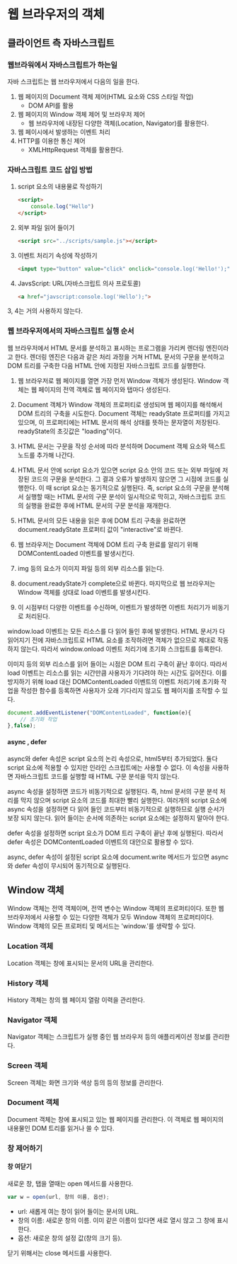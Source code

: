# 웹 브라우저의 객체

## 클라이언트 측 자바스크립트

### 웹브라워에서 자바스크립트가 하는일

자바 스크립트는 웹 브라우저에서 다음의 일을 한다. 

1. 웹 페이지의 Document 객체 제어(HTML 요소와 CSS 스타일 작업)
    - DOM API를 활용
2. 웹 페이지의 Window 객체 제어 및 브라우저 제어
    - 웹 브라우저에  내장된 다양한 객체(Location, Navigator)를 활용한다.
3. 웹 페이시에서 발생하는 이벤트 처리
4. HTTP를 이용한 통신 제어
    - XMLHttpRequest 객체를 활용한다.

### 자바스크립트 코드 삽입 방법

1. script 요소의 내용물로 작성하기
    ```html
    <script>
        console.log("Hello")
    </script>
    ```
2. 외부 파일 읽어 들이기
    ```html
    <script src="../scripts/sample.js"></script>
    ```
3. 이벤트 처리기 속성에 작성하기
    ```html
    <input type="button" value="click" onclick="console.log('Hello!');">
    ```
4. JavsScript: URL(자바스크립트 의사 프로토콜)
    ```html
    <a href="javscript:console.log('Hello');">
    ```

3, 4는 거의 사용하지 않는다.

### 웹 브라우저에서의 자바스크립트 실행 순서

웹 브라우저에서 HTML 문서를 분석하고 표시하는 프로그램을 가리켜 렌더링 엔진이라고 한다. 렌더링 엔진은 다음과 같은 처리 과정을 거쳐 HTML 문서의 구문을 분석하고 DOM 트리를 구축한 다음 HTML 안에 지정된 자바스크립트 코드를 실행한다.

1. 웹 브라우저로 웹 페이지를 열면 가장 먼저 Window 객체가 생성된다. Window 객체는 웹 페이지의 전역 객체로 웹 페이지와 탭마다 생성된다.

2. Document 객체가 Window 객체의 프로퍼티로 생성되며 웹 페이지를 해석해서 DOM 트리의 구축을 시도한다. Document 객체는 readyState 프로퍼티를 가지고 있으며, 이 프로퍼티에는 HTML 문서의 해석 상태를 뜻하는 문자열이 저장된다. readyState의 초깃값은 "loading"이다.

3. HTML 문서는 구문을 작성 순서에 따라 분석하며 Document 객체 요소와 텍스트 노드를 추가해 나간다.

4. HTML 문서 안에 script 요소가 있으면 script 요소 안의 코드 또는 외부 파일에 저장된 코드의 구문을 분석한다. 그 결과 오류가 발생하지 않으면 그 시점에 코드를 실행한다. 이 때 script 요소는 동기적으로 실행된다. 즉, script 요소의 구문을 분석해서 실행할 때는 HTML 문서의 구문 분석이 일시적으로 막히고, 자바스크립트 코드의 실행을 완료한 후에 HTML 문서의 구문 분석을 재개한다.

5. HTML 문서의 모든 내용을 읽은 후에 DOM 트리 구축을 완료하면 document.readyState 프로퍼티 값이 "interactive"로 바뀐다. 

6. 웹 브라우저는 Document 객체에 DOM 트리 구축 완료를 알리기 위해 DOMContentLoaded 이벤트를 발생시킨다. 

7. img 등의 요소가 이미지 파일 등의 외부 리소스를 읽는다.

8. document.readyState가 complete으로 바뀐다. 마지막으로 웹 브라우저는 Window 객체를 상대로 load 이벤트를 발생시킨다.

9. 이 시점부터 다양한 이벤트를 수신하며, 이벤트가 발생하면 이벤트 처리기가 비동기로 처리된다.

window.load 이벤트는 모든 리소스를 다 읽어 들인 후에 발생한다. HTML 문서가 다 읽어지기 전에 자바스크립트로 HTML 요소를 조작하려면 객체가 없으므로 제대로 작동하지 않는다. 따라서 window.onload 이벤트 처리기에 초기화 스크립트를 등록한다.

이미지 등의 외부 리소스를 읽어 들이는 시점은 DOM 트리 구축이 끝난 후이다. 따라서 load 이벤트는 리소스를 읽는 시간만큼 사용자가 기다려야 하는 시간도 길어진다. 이를 방지하기 위해 load 대신 DOMContentLoaded 이벤트의 이벤트 처리기에 초기화 작업을 작성한 함수를 등록하면 사용자가 오래 기다리지 않고도 웹 페이지를 조작할 수 있다.

```js
document.addEventListener("DOMContentLoaded", function(e){
    // 초기화 작업
},false);
```

#### async , defer

async와 defer 속성은 script 요소의 논리 속성으로, html5부터 추가되었다. 둘다 script 요소에 적용할 수 있지만 인라인 스크립트에는 사용할 수 없다. 이 속성을 사용하면 자바스크립트 코드를 실행할 때 HTML 구문 분석을 막지 않는다. 

async 속성을 설정하면 코드가 비동기적으로 실행된다. 즉, html 문서의 구문 분석 처리를 막지 않으며 script 요소의 코드를 최대한 빨리 실행한다. 여러개의 script 요소에 async 속성을 설정하면 다 읽어 들인 코드부터 비동기적으로 실행하므로 실행 순서가 보장 되지 않는다. 읽어 들이는 순서에 의존하는 script 요소에는 설정하지 말아야 한다.

defer 속성을 설정하면 script 요소가 DOM 트리 구축이 끝난 후에 실행된다. 따라서 defer 속성은 DOMContentLoaded 이벤트의 대안으로 활용할 수 있다.

async, defer 속성이 설정된 script 요소에 document.write 메서드가 있으면 async와 defer 속성이 무시되어 동기적으로 실행된다.

## Window 객체

Window 객체는 전역 객체이며, 전역 변수는 Window 객체의 프로퍼티이다.
또한 웹 브라우저에서 사용할 수 있는 다양한 객체가 모두 Window 객체의 프로퍼티이다. 
Window 객체의 모든 프로퍼티 및 메서드는 'window.'를 생략할 수 있다. 

### Location 객체

Location 객체는 창에 표시되는 문서의 URL을 관리한다. 

### History 객체

History 객체는 창의 웹 페이지 열람 이력을 관리한다.

### Navigator 객체 

Navigator 객체는 스크립트가 실행 중인 웹 브라우저 등의 애플리케이션 정보를 관리한다.

### Screen 객체

Screen 객체는 화면 크기와 색상 등의 등의 정보를 관리한다.

### Document 객체

Document 객체는 창에 표시되고 있는 웹 페이지를 관리한다. 이 객체로 웹 페이지의 내용물인 DOM 트리를 읽거나 쓸 수 있다.

### 창 제어하기 

#### 창 여닫기
새로운 창, 탭을 열때는 open 메서드를 사용한다.

```js
var w = open(url, 창의 이름, 옵션);
```

- url: 새롭게 여는 창이 읽어 들이는 문서의 URL.
- 창의 이름: 새로운 창의 이름. 이미 같은 이름이 있다면 새로 열시 않고 그 창에 표시한다.
- 옵션: 새로운 창의 설정 값(창의 크기 등).

닫기 위해서는 close 메서드를 사용한다.
